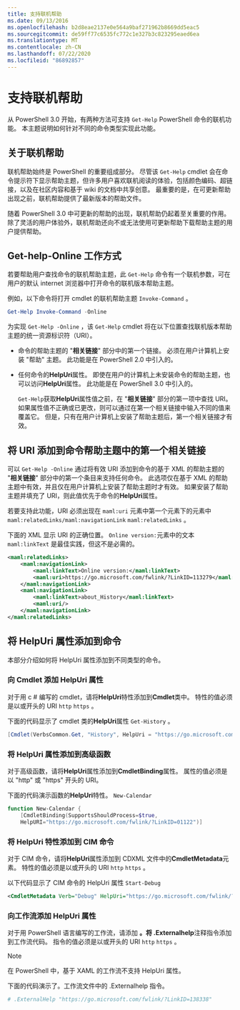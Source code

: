 ```yaml
---
title: 支持联机帮助
ms.date: 09/13/2016
ms.openlocfilehash: b2d8eae2137e0e564a9baf271962b8669dd5eac5
ms.sourcegitcommit: de59ff77c6535fc772c1e327b3c823295eaed6ea
ms.translationtype: MT
ms.contentlocale: zh-CN
ms.lasthandoff: 07/22/2020
ms.locfileid: "86892857"
---
```

# <a name="supporting-online-help"></a>支持联机帮助

从 PowerShell 3.0 开始，有两种方法可支持 `Get-Help` PowerShell 命令的联机功能。 本主题说明如何针对不同的命令类型实现此功能。

## <a name="about-online-help"></a>关于联机帮助

联机帮助始终是 PowerShell 的重要组成部分。 尽管该 `Get-Help` cmdlet 会在命令提示符下显示帮助主题，但许多用户喜欢联机阅读的体验，包括颜色编码、超链接，以及在社区内容和基于 wiki 的文档中共享创意。 最重要的是，在可更新帮助出现之前，联机帮助提供了最新版本的帮助文件。

随着 PowerShell 3.0 中可更新的帮助的出现，联机帮助仍起着至关重要的作用。 除了灵活的用户体验外，联机帮助还向不或无法使用可更新帮助下载帮助主题的用户提供帮助。

## <a name="how-get-help--online-works"></a>Get-help-Online 工作方式

若要帮助用户查找命令的联机帮助主题，此 `Get-Help` 命令有一个联机参数，可在用户的默认 internet 浏览器中打开命令的联机版本帮助主题。

例如，以下命令将打开 cmdlet 的联机帮助主题 `Invoke-Command` 。

```powershell
Get-Help Invoke-Command -Online
```

为实现 `Get-Help -Online` ，该 `Get-Help` cmdlet 将在以下位置查找联机版本帮助主题的统一资源标识符（URI）。

- 命令的帮助主题的 "**相关链接**" 部分中的第一个链接。 必须在用户计算机上安装 "帮助" 主题。 此功能是在 PowerShell 2.0 中引入的。

- 任何命令的**HelpUri**属性。 即使在用户的计算机上未安装命令的帮助主题，也可以访问**HelpUri**属性。 此功能是在 PowerShell 3.0 中引入的。

  `Get-Help`获取**HelpUri**属性值之前，在 "**相关链接**" 部分的第一项中查找 URI。 如果属性值不正确或已更改，则可以通过在第一个相关链接中输入不同的值来覆盖它。 但是，只有在用户计算机上安装了帮助主题后，第一个相关链接才有效。

## <a name="adding-a-uri-to-the-first-related-link-of-a-command-help-topic"></a>将 URI 添加到命令帮助主题中的第一个相关链接

可以 `Get-Help -Online` 通过将有效 URI 添加到命令的基于 XML 的帮助主题的 "**相关链接**" 部分中的第一个条目来支持任何命令。 此选项仅在基于 XML 的帮助主题中有效，并且仅在用户计算机上安装了帮助主题时才有效。 如果安装了帮助主题并填充了 URI，则此值优先于命令的**HelpUri**属性。

若要支持此功能，URI 必须出现在 `maml:uri` 元素中第一个元素下的元素中 `maml:relatedLinks/maml:navigationLink` `maml:relatedLinks` 。

下面的 XML 显示 URI 的正确位置。 `Online version:`元素中的文本 `maml:linkText` 是最佳实践，但这不是必需的。

```xml
<maml:relatedLinks>
    <maml:navigationLink>
        <maml:linkText>Online version:</maml:linkText>
        <maml:uri>https://go.microsoft.com/fwlink/?LinkID=113279</maml:uri>
    </maml:navigationLink>
    <maml:navigationLink>
        <maml:linkText>about_History</maml:linkText>
        <maml:uri/>
    </maml:navigationLink>
</maml:relatedLinks>
```

## <a name="adding-the-helpuri-property-to-a-command"></a>将 HelpUri 属性添加到命令

本部分介绍如何将 HelpUri 属性添加到不同类型的命令。

### <a name="adding-a-helpuri-property-to-a-cmdlet"></a>向 Cmdlet 添加 HelpUri 属性

对于用 c # 编写的 cmdlet，请将**HelpUri**特性添加到**Cmdlet**类中。 特性的值必须是以或开头的 URI `http` `https` 。

下面的代码显示了 cmdlet 类的**HelpUri**属性 `Get-History` 。

```csharp
[Cmdlet(VerbsCommon.Get, "History", HelpUri = "https://go.microsoft.com/fwlink/?LinkID=001122")]
```

### <a name="adding-a-helpuri-property-to-an-advanced-function"></a>将 HelpUri 属性添加到高级函数

对于高级函数，请将**HelpUri**属性添加到**CmdletBinding**属性。 属性的值必须是以 "http" 或 "https" 开头的 URI。

下面的代码演示函数的**HelpUri**特性。 `New-Calendar`

```powershell
function New-Calendar {
    [CmdletBinding(SupportsShouldProcess=$true,
    HelpURI="https://go.microsoft.com/fwlink/?LinkID=01122")]
```

### <a name="adding-a-helpuri-attribute-to-a-cim-command"></a>将 HelpUri 特性添加到 CIM 命令

对于 CIM 命令，请将**HelpUri**属性添加到 CDXML 文件中的**CmdletMetadata**元素。
特性的值必须是以或开头的 URI `http` `https` 。

以下代码显示了 CIM 命令的 HelpUri 属性 `Start-Debug`

```xml
<CmdletMetadata Verb="Debug" HelpUri="https://go.microsoft.com/fwlink/?LinkID=001122"/>
```

### <a name="adding-a-helpuri-attribute-to-a-workflow"></a>向工作流添加 HelpUri 属性

对于用 PowerShell 语言编写的工作流，请添加 **。将 .Externalhelp**注释指令添加到工作流代码。 指令的值必须是以或开头的 URI `http` `https` 。

> [!NOTE]
> 在 PowerShell 中，基于 XAML 的工作流不支持 HelpUri 属性。

下面的代码演示了。工作流文件中的 .Externalhelp 指令。

```powershell
# .ExternalHelp "https://go.microsoft.com/fwlink/?LinkID=138338"
```
